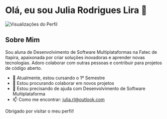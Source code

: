 # Olá, eu sou Julia Rodrigues Lira 👋

![Visualizações do Perfil](https://komarev.com/ghpvc/?username=JuliaRodriguesLira&color=blue)

## Sobre Mim

Sou aluna de Desenvolvimento de Software Multiplataformas na Fatec de Itapira, apaixonada por criar soluções inovadoras e aprender novas tecnologias. Adoro colaborar com outras pessoas e contribuir para projetos de código aberto.

- 🌱 Atualmente, estou cursando o 1º Semestre
- 👯 Estou procurando colaborar em novos projetos
- 🤔 Estou precisando de ajuda com Desenvolvimento de Software Multiplataforma
- 📫 Como me encontrar: julia.rl@outlook.com


Obrigado por visitar o meu perfil!
